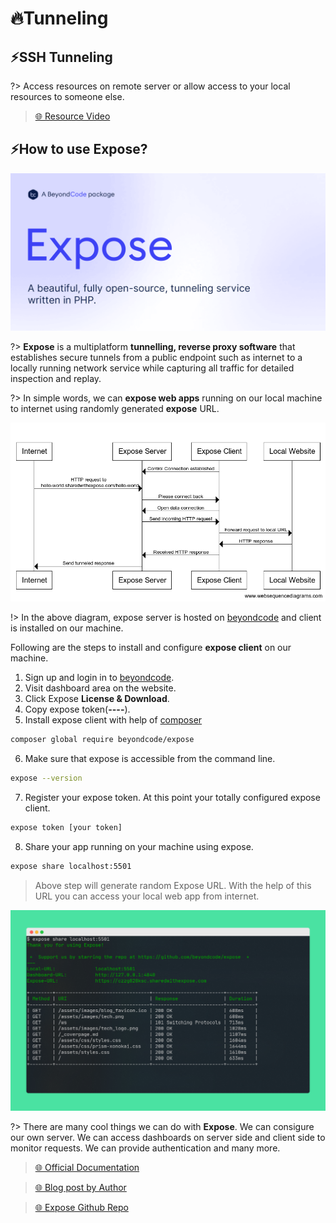 # 🔥Tunneling

## ⚡SSH Tunneling

?> Access resources on remote server or allow access to your local resources to someone else.

> [🌐 Resource Video](https://www.youtube.com/watch?v=N8f5zv9UUMI)

## ⚡How to use Expose?

<img src="./assets/images/expose-1.png" alt="Expose" width="700">

?> **Expose** is a multiplatform **tunnelling, reverse proxy software** that establishes secure tunnels from a public endpoint such as internet to a locally running network service while capturing all traffic for detailed inspection and replay.

?> In simple words, we can **expose web apps** running on our local machine to internet using randomly generated **expose** URL.

<img src="./assets/images/expose.png" alt="Expose" width="700">

!> In the above diagram, expose server is hosted on [beyondcode](https://beyondco.de/) and client is installed on our machine.

Following are the steps to install and configure **expose client** on our machine.

1. Sign up and login in to [beyondcode](https://beyondco.de/).
2. Visit dashboard area on the website.
3. Click Expose **License & Download**.
4. Copy expose token(********-****-****-****-************).
5. Install expose client with help of [composer](https://getcomposer.org/download/)

```bash
composer global require beyondcode/expose
```

6. Make sure that expose is accessible from the command line.

```bash
expose --version
```

7. Register your expose token. At this point your totally configured expose client.

```bash
expose token [your token]
```

8. Share your app running on your machine using expose.

```bash
expose share localhost:5501
```

> Above step will generate random Expose URL. With the help of this URL you can access your local web app from internet.

<img src="./assets/images/expose-share.png" alt="Expose" width="700">

?> There are many cool things we can do with **Expose**. We can consigure our own server. We can access dashboards on server side and client side to monitor requests. We can provide authentication and many more.

> [🌐 Official Documentation](https://beyondco.de/docs/expose/introduction)

> [🌐 Blog post by Author](https://pociot.dev/28-introducing-expose-an-easy-to-use-tunneling-service-implemented-in-pure-php)

> [🌐 Expose Github Repo](https://github.com/beyondcode/expose)